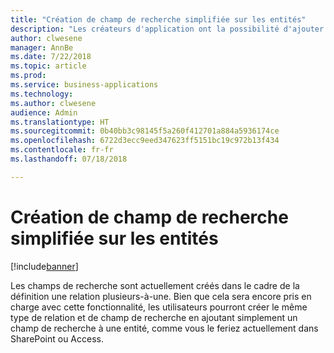 ```yaml
---
title: "Création de champ de recherche simplifiée sur les entités"
description: "Les créateurs d'application ont la possibilité d'ajouter rapidement un champ de recherche aux entités."
author: clwesene
manager: AnnBe
ms.date: 7/22/2018
ms.topic: article
ms.prod: 
ms.service: business-applications
ms.technology: 
ms.author: clwesene
audience: Admin
ms.translationtype: HT
ms.sourcegitcommit: 0b40bb3c98145f5a260f412701a884a5936174ce
ms.openlocfilehash: 6722d3ecc9eed347623ff5151bc19c972b13f434
ms.contentlocale: fr-fr
ms.lasthandoff: 07/18/2018

---
```

# <a name="simplified-lookup-field-creation-on-entities"></a>Création de champ de recherche simplifiée sur les entités


[!include[banner](../../includes/banner.md)]

Les champs de recherche sont actuellement créés dans le cadre de la définition une relation plusieurs-à-une. Bien que cela sera encore pris en charge avec cette fonctionnalité, les utilisateurs pourront créer le même type de relation et de champ de recherche en ajoutant simplement un champ de recherche à une entité, comme vous le feriez actuellement dans SharePoint ou Access.

